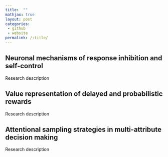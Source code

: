 ```yaml
---
title:  ""
mathjax: true
layout: post
categories: 
 - github
 - website
permalink: /:title/
---
```


## Neuronal mechanisms of response inhibition and self-control

Research description

## Value representation of delayed and probabilistic rewards

Research description

## Attentional sampling strategies in multi-attribute decision making

Research description

